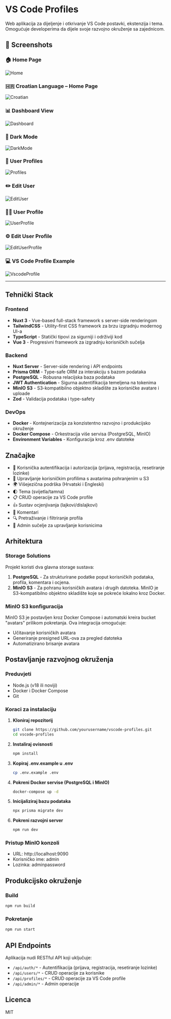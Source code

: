 # VS Code Profiles

Web aplikacija za dijeljenje i otkrivanje VS Code postavki, ekstenzija i tema. Omogućuje developerima da dijele svoje razvojno okruženje sa zajednicom.

## 📸 Screenshots

### 🏠 Home Page
![Home](screenshots/Home.png)

### 🇭🇷 Croatian Language – Home Page
![Croatian](screenshots/HrvatskiJezikPočetna.png)

### 📊 Dashboard View
![Dashboard](screenshots/Dashboard.png)

### 🌙 Dark Mode
![DarkMode](screenshots/DarkMode.png)

### 👥 User Profiles
![Profiles](screenshots/Profiles.png)

### ✏️ Edit User
![EditUser](screenshots/EditUser.png)

### 🧑‍💼 User Profile
![UserProfile](screenshots/UserProfile.png)

### ⚙️ Edit User Profile
![EditUserProfile](screenshots/EditUserProfile.png)

### 💻 VS Code Profile Example
![VscodeProfile](screenshots/VscodeProfile.png)

---

## Tehnički Stack

### Frontend

- **Nuxt 3** - Vue-based full-stack framework s server-side renderingom
- **TailwindCSS** - Utility-first CSS framework za brzu izgradnju modernog UI-a
- **TypeScript** - Statički tipovi za sigurniji i održiviji kod
- **Vue 3** - Progresivni framework za izgradnju korisničkih sučelja

### Backend

- **Nuxt Server** - Server-side rendering i API endpoints
- **Prisma ORM** - Type-safe ORM za interakciju s bazom podataka
- **PostgreSQL** - Robusna relacijska baza podataka
- **JWT Authentication** - Sigurna autentifikacija temeljena na tokenima
- **MinIO S3** - S3-kompatibilno objektno skladište za korisničke avatare i uploade
- **Zod** - Validacija podataka i type-safety

### DevOps

- **Docker** - Kontejnerizacija za konzistentno razvojno i produkcijsko okruženje
- **Docker Compose** - Orkestracija više servisa (PostgreSQL, MinIO)
- **Environment Variables** - Konfiguracija kroz .env datoteke

## Značajke

- 🔐 Korisnička autentifikacija i autorizacija (prijava, registracija, resetiranje lozinke)
- 👤 Upravljanje korisničkim profilima s avatarima pohranjenim u S3
- 🌍 Višejezična podrška (Hrvatski i Engleski)
- 🌓 Tema (svijetla/tamna)
- 📋 CRUD operacije za VS Code profile
- 👍 Sustav ocjenjivanja (lajkovi/dislajkovi)
- 💬 Komentari
- 🔍 Pretraživanje i filtriranje profila
- 👑 Admin sučelje za upravljanje korisnicima

## Arhitektura

### Storage Solutions

Projekt koristi dva glavna storage sustava:

1. **PostgreSQL** - Za strukturirane podatke poput korisničkih podataka, profila, komentara i ocjena.
2. **MinIO S3** - Za pohranu korisničkih avatara i drugih datoteka. MinIO je S3-kompatibilno objektno skladište koje se pokreće lokalno kroz Docker.

### MinIO S3 konfiguracija

MinIO S3 je postavljen kroz Docker Compose i automatski kreira bucket "avatars" prilikom pokretanja. Ova integracija omogućuje:

- Učitavanje korisničkih avatara
- Generiranje presigned URL-ova za pregled datoteka
- Automatizirano brisanje avatara

## Postavljanje razvojnog okruženja

### Preduvjeti

- Node.js (v18 ili noviji)
- Docker i Docker Compose
- Git

### Koraci za instalaciju

1. **Kloniraj repozitorij**

   ```bash
   git clone https://github.com/yourusername/vscode-profiles.git
   cd vscode-profiles
   ```

2. **Instaliraj ovisnosti**

   ```bash
   npm install
   ```

3. **Kopiraj .env.example u .env**

   ```bash
   cp .env.example .env
   ```

4. **Pokreni Docker servise (PostgreSQL i MinIO)**

   ```bash
   docker-compose up -d
   ```

5. **Inicijaliziraj bazu podataka**

   ```bash
   npx prisma migrate dev
   ```

6. **Pokreni razvojni server**
   ```bash
   npm run dev
   ```

### Pristup MinIO konzoli

- URL: http://localhost:9090
- Korisničko ime: admin
- Lozinka: adminpassword

## Produkcijsko okruženje

### Build

```bash
npm run build
```

### Pokretanje

```bash
npm run start
```

## API Endpoints

Aplikacija nudi RESTful API koji uključuje:

- `/api/auth/*` - Autentifikacija (prijava, registracija, resetiranje lozinke)
- `/api/users/*` - CRUD operacije za korisnike
- `/api/profiles/*` - CRUD operacije za VS Code profile
- `/api/admin/*` - Admin operacije

## Licenca

MIT
